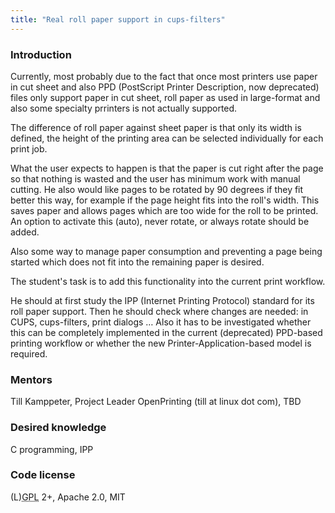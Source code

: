 ```yaml
---
title: "Real roll paper support in cups-filters"
---
```


### Introduction
<p>
Currently, most probably due to the fact that once most printers use paper in cut sheet and also PPD (PostScript Printer Description, now deprecated) files only support paper in cut sheet, roll paper as used in large-format and also some specialty prrinters is not actually supported.
</p>

<p>
The difference of roll paper against sheet paper is that only its width is defined, the height of the printing area can be selected individually for each print job.
</p>

<p>
What the user expects to happen is that the paper is cut right after the page so that nothing is wasted and the user has minimum work with manual cutting. He also would like pages to be rotated by 90 degrees if they fit better this way, for example if the page height fits into the roll&#039;s width. This saves paper and allows pages which are too wide for the roll to be printed. An option to activate this (auto), never rotate, or always rotate should be added.
</p>

<p>
Also some way to manage paper consumption and preventing a page being started which does not fit into the remaining paper is desired.
</p>

<p>
The student&#039;s task is to add this functionality into the current print workflow.
</p>

<p>
He should at first study the IPP (Internet Printing Protocol) standard for its roll paper support. Then he should check where changes are needed: in CUPS, cups-filters, print dialogs … Also it has to be investigated whether this can be completely implemented in the current (deprecated) PPD-based printing workflow or whether the new Printer-Application-based model is required.
</p>

### Mentors
<p>
Till Kamppeter, Project Leader OpenPrinting (till at linux dot com), TBD
</p>

### Desired knowledge
<p>
C programming, IPP
</p>

### Code license
<p>
(L)<abbr title="GNU General Public License">GPL</abbr> 2+, Apache 2.0, MIT
</p>
